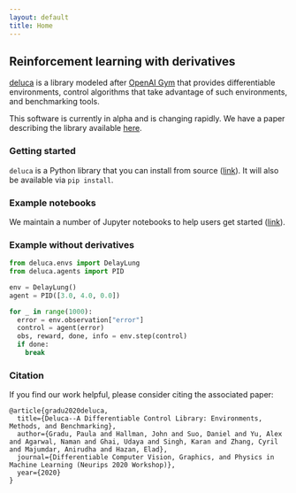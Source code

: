 ```yaml
---
layout: default
title: Home
---
```

## Reinforcement learning with derivatives

[deluca](https://github.com/google/deluca) is a library modeled after [OpenAI Gym](https://github.com/openai/gym) that provides differentiable environments, control algorithms that take advantage of such environments, and benchmarking tools.

This software is currently in alpha and is changing rapidly. We have a paper describing the library available [here](https://arxiv.org/abs/2102.09968).

### Getting started
`deluca` is a Python library that you can install from source ([link](https://github.com/google/deluca)). It will also be available via `pip install`.

### Example notebooks
We maintain a number of Jupyter notebooks to help users get started ([link](https://github.com/google/deluca/tree/main/examples)).

### Example without derivatives
```python
from deluca.envs import DelayLung
from deluca.agents import PID

env = DelayLung()
agent = PID([3.0, 4.0, 0.0])

for _ in range(1000):
  error = env.observation["error"]
  control = agent(error)
  obs, reward, done, info = env.step(control)
  if done:
    break
```

### Citation
If you find our work helpful, please consider citing the associated paper:

```
@article{gradu2020deluca,
  title={Deluca--A Differentiable Control Library: Environments, Methods, and Benchmarking},
  author={Gradu, Paula and Hallman, John and Suo, Daniel and Yu, Alex and Agarwal, Naman and Ghai, Udaya and Singh, Karan and Zhang, Cyril and Majumdar, Anirudha and Hazan, Elad},
  journal={Differentiable Computer Vision, Graphics, and Physics in Machine Learning (Neurips 2020 Workshop)},
  year={2020}
}
```
